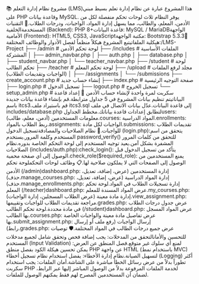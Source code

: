 📚 مشروع نظام إدارة التعلم (LMS)هذا المشروع عبارة عن نظام إدارة تعلم بسيط مبني على PHP وقاعدة بيانات MySQL. يوفر النظام ثلاث لوحات تحكم منفصلة لكل من الأدمن، المعلم، والطالب، مما يسهل إدارة المواد، الواجبات، ودرجات الطلاب.🚀 التقنيات المستخدمةالخلفية (Backend): PHP 8+قاعدة البيانات: MySQL / MariaDBالواجهة الأمامية (Frontend): HTML5, CSS3, JavaScriptمكتبة الواجهة: Bootstrap 5.3.3📂 هيكلية الملفاتيتبع المشروع هيكلاً منظماً لفصل الأدوار والوظائف المختلفة:/LMS-Project
├── /admin                      # لوحة تحكم الأدمن
├── /includes                   # الملفات الأساسية المشتركة
│   ├── admin_navbar.php
│   ├── auth.php
│   ├── database.php
│   ├── student_navbar.php
│   └── teacher_navbar.php
├── /student                    # لوحة تحكم الطالب
├── /teacher                    # لوحة تحكم المعلم
├── /upload                     # مجلد لرفع الملفات (الواجبات وتقديمات الطلاب)
│   ├── /assignments
│   └── /submissions
├── create_account.php          # إنشاء حساب جديد
├── index.php                   # صفحة التوجيه الرئيسية
├── login.php                   # تسجيل الدخول
├── logout.php                  # تسجيل الخروج
└── setup_admin.php             # سكربت لمرة واحدة لإنشاء حساب الأدمن
💾 إعداد قاعدة البياناتيتم تنظيم بيانات المشروع في 5 جداول مترابطة.قم بإنشاء قاعدة بيانات جديدة باسم itcs3.قم باستيراد ملف itcs3.sql إلى قاعدة البيانات.عدّل بيانات الاتصال في ملف includes/database.php لتطابق إعدادات قاعدة بياناتك.مخطط الجداولusers: معلومات المستخدمين (أدمن، معلم، طالب).courses: المواد الدراسية.enrollments: ربط الطلاب بالمواد.assignments: الواجبات لكل مادة.submissions: تقديمات الطلاب للواجبات.🔑 نظام الصلاحيات والمصادقةتسجيل الدخول (login.php):يتحقق من اسم المستخدم وكلمة المرور.يستخدم password_verify() للتحقق من كلمات المرور المشفرة بشكل آمن.يعيد توجيه المستخدم إلى لوحة التحكم الخاصة بدوره.نظام الصلاحيات (includes/auth.php):check_login(): يتأكد من تسجيل الدخول قبل الوصول إلى أي صفحة محمية.check_role($required_role): يمنع المستخدمين من الوصول إلى الصفحات التي لا يملكون صلاحية لها.📋 وظائف لوحات التحكملوحة تحكم الأدمن (/admin)dashboard.php: إدارة المستخدمين (عرض، إضافة، تعديل، حذف).manage_courses.php: إدارة المواد الدراسية (عرض، إضافة، تعديل، حذف).manage_enrollments.php: إدارة تسجيلات الطلاب في المواد.لوحة تحكم المعلم (/teacher)dashboard.php: عرض المواد المسندة للمعلم.my_courses.php: إدارة مادة معينة (عرض الطلاب المسجلين، إدارة الواجبات).view_assignment.php: مراجعة تقديمات الطلاب للواجبات وتقييمها.grades.php: عرض جدول درجات الطلاب في مادة محددة.لوحة تحكم الطالب (/student)dashboard.php: عرض المواد المسجل بها الطالب.courses.php: عرض تفاصيل مادة معينة والواجبات الخاصة بها.submit_assignment.php: إرسال الواجبات (رفع ملف أو إرسال رابط).grades.php: عرض جميع درجات الطالب في المواد المختلفة.🛡️ توصيات للتحسين والأمانالتحقق من المدخلات: يجب إضافة فحص وتحقق شامل لجميع مدخلات المستخدم (Input Validation) لمنع أي سلوك غير متوقع.فصل المنطق عن العرض: يمكن تحسين هيكلة الكود بفصل منطق PHP عن واجهة HTML (باستخدام نمط MVC) لتسهيل الصيانة.نظام إدارة الأخطاء: يفضل استخدام نظام تسجيل أخطاء (Logging) أكثر تطوراً بدلاً من عرض رسائل الخطأ مباشرة على الشاشة.أمان الملفات: يجب استخدام سكربت PHP لخدمة الملفات المرفوعة بدلاً من الوصول المباشر إليها عبر الرابط، لضمان أن المستخدمين المصرح لهم فقط يمكنهم الوصول للملفات.

